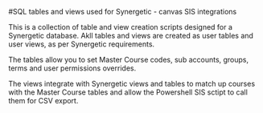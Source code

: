 #SQL tables and views used for Synergetic - canvas SIS integrations

 
This is a collection of table and view creation scripts designed for a Synergetic database.  Akll tables and views are created as user tables and user views, as per Synergetic requirements.

The tables allow you to set Master Course codes, sub accounts, groups, terms and user permissions overrides.

The views integrate with Synergetic views and tables to match up courses with the Master Course tables and allow the Powershell SIS sctipt to call them for CSV export.
